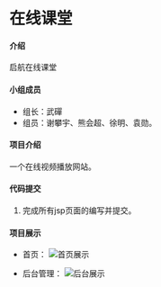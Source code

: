 # 在线课堂

#### 介绍
启航在线课堂


#### 小组成员

- 组长：武磾 
- 组员：谢攀宇、熊会超、徐明、袁勋。


#### 项目介绍

一个在线视频播放网站。

#### 代码提交

1. 完成所有jsp页面的编写并提交。

#### 项目展示

- 首页：
![首页展示](https://images.gitee.com/uploads/images/2019/0401/114159_cf77e49a_4890054.png "screencapture-file-E-git-qhkt-index-html-2019-04-01-11_41_23.png")

- 后台管理：
![后台展示](https://images.gitee.com/uploads/images/2019/0401/114345_0539aa92_4890054.png "捕获.PNG")